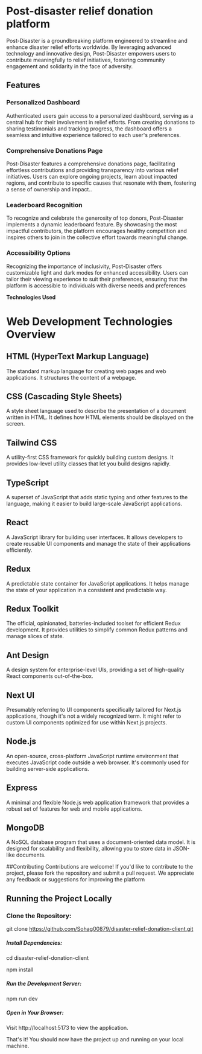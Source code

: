# <b>Post-disaster relief donation platform</b>

Post-Disaster is a groundbreaking platform engineered to streamline and enhance disaster relief efforts worldwide. By leveraging advanced technology and innovative design, Post-Disaster empowers users to contribute meaningfully to relief initiatives, fostering community engagement and solidarity in the face of adversity.

## Features

### Personalized Dashboard
Authenticated users gain access to a personalized dashboard, serving as a central hub for their involvement in relief efforts. From creating donations to sharing testimonials and tracking progress, the dashboard offers a seamless and intuitive experience tailored to each user's preferences.

### Comprehensive Donations Page
Post-Disaster features a comprehensive donations page, facilitating effortless contributions and providing transparency into various relief initiatives. Users can explore ongoing projects, learn about impacted regions, and contribute to specific causes that resonate with them, fostering a sense of ownership and impact..

### Leaderboard Recognition
 To recognize and celebrate the generosity of top donors, Post-Disaster implements a dynamic leaderboard feature. By showcasing the most impactful contributors, the platform encourages healthy competition and inspires others to join in the collective effort towards meaningful change.

### Accessibility Options
Recognizing the importance of inclusivity, Post-Disaster offers customizable light and dark modes for enhanced accessibility. Users can tailor their viewing experience to suit their preferences, ensuring that the platform is accessible to individuals with diverse needs and preferences

<b>Technologies Used</b>

# Web Development Technologies Overview

## HTML (HyperText Markup Language)

The standard markup language for creating web pages and web applications. It structures the content of a webpage.

## CSS (Cascading Style Sheets)

A style sheet language used to describe the presentation of a document written in HTML. It defines how HTML elements should be displayed on the screen.

## Tailwind CSS

A utility-first CSS framework for quickly building custom designs. It provides low-level utility classes that let you build designs rapidly.

## TypeScript

A superset of JavaScript that adds static typing and other features to the language, making it easier to build large-scale JavaScript applications.

## React

A JavaScript library for building user interfaces. It allows developers to create reusable UI components and manage the state of their applications efficiently.


## Redux

A predictable state container for JavaScript applications. It helps manage the state of your application in a consistent and predictable way.

## Redux Toolkit

The official, opinionated, batteries-included toolset for efficient Redux development. It provides utilities to simplify common Redux patterns and manage slices of state.

## Ant Design

A design system for enterprise-level UIs, providing a set of high-quality React components out-of-the-box.

## Next UI

Presumably referring to UI components specifically tailored for Next.js applications, though it's not a widely recognized term. It might refer to custom UI components optimized for use within Next.js projects.

## Node.js

An open-source, cross-platform JavaScript runtime environment that executes JavaScript code outside a web browser. It's commonly used for building server-side applications.

## Express

A minimal and flexible Node.js web application framework that provides a robust set of features for web and mobile applications.

## MongoDB

A NoSQL database program that uses a document-oriented data model. It is designed for scalability and flexibility, allowing you to store data in JSON-like documents.

##Contributing
Contributions are welcome! If you'd like to contribute to the project, please fork the repository and submit a pull request. We appreciate any feedback or suggestions for improving the platform

## Running the Project Locally

### Clone the Repository:

git clone https://github.com/Sohag00879/disaster-relief-donation-client.git



<h5>Install Dependencies:</h1>

cd disaster-relief-donation-client

npm install

<h5>Run the Development Server:</h5>

npm run dev

<h5>Open in Your Browser:</h5>

Visit http://localhost:5173 to view the application.

That's it! You should now have the project up and running on your local machine.


